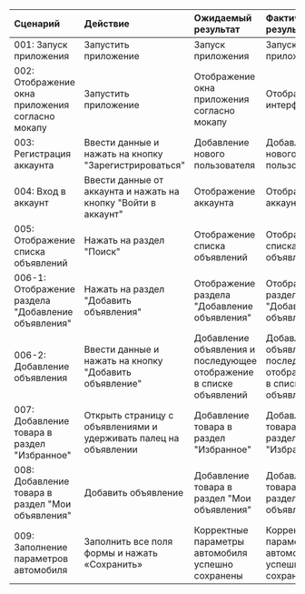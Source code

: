|Cценарий|Действие|Ожидаемый результат|Фактический результат| Оценка|
|:---|:---|:---|:---|:---|
|001: Запуск приложения | Запустить приложение | Запуск приложения | Запуск приложения | Тест пройден|  
|002: Отображение окна приложения согласно мокапу | Запустить приложение | Отображение окна приложения согласно мокапу | Отображение интерфейса | Тест пройден|
|003: Регистрация аккаунта | Ввести данные и нажать на кнопку "Зарегистрироваться" | Добавление нового пользователя | Добавление нового пользователя  | Тест пройден|
|004: Вход в аккаунт | Ввести данные от аккаунта и нажать на кнопку "Войти в аккаунт" | Отображение аккаунта | Отображение аккаунта | Тест пройден|
|005: Отображение списка объявлений | Нажать на раздел "Поиск" | Отображение списка объявлений | Отображение списка объявлений |Тест пройден|
|006-1: Отображение раздела "Добавление объявления" | Нажать на раздел "Добавить объявления" | Отображение раздела "Добавление объявления" | Отображение раздела "Добавление объявления" |Тест пройден|
|006-2: Добавление объявления | Ввести данные и нажать на кнопку "Добавить объявление" | Добавление объявления и последующее отображение в списке объявлений | Добавление объявления и последующее отображение в списке объявлений |Тест пройден|
|007: Добавление товара в раздел "Избранное" | Открыть страницу с объявлениями и удерживать палец на объявлении | Добавление товара в раздел "Избранное" | Добавление товара в раздел "Избранное" |Тест пройден|
|008: Добавление товара в раздел "Мои объявления" | Добавить объявление | Добавление товара в раздел "Мои объявления" | Добавление товара в раздел "Мои объявления" |Тест пройден|
|009: Заполнение параметров автомобиля | Заполнить все поля формы и нажать «Сохранить» | Корректные параметры автомобиля успешно сохранены | Корректные параметры автомобиля успешно сохранены |Тест пройден|

